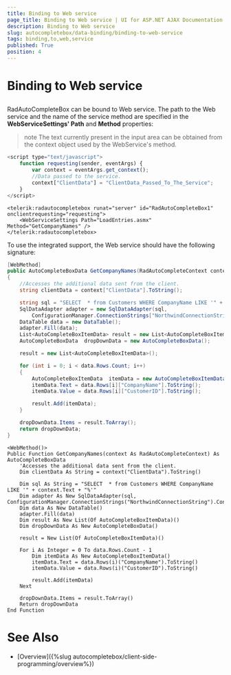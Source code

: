 ```yaml
---
title: Binding to Web service
page_title: Binding to Web service | UI for ASP.NET AJAX Documentation
description: Binding to Web service
slug: autocompletebox/data-binding/binding-to-web-service
tags: binding,to,web,service
published: True
position: 4
---
```


# Binding to Web service



## 

RadAutoCompleteBox can be bound to Web service. The path to the Web service and the name of the service method are specified in the **WebServiceSettings' Path** and **Method** properties:

>note The text currently present in the input area can be obtained from the context object used by the WebService's method.
>


````JavaScript
<script type="text/javascript">
	function requesting(sender, eventArgs) {
		var context = eventArgs.get_context();
		//Data passed to the service.
		context["ClientData"] = "ClientData_Passed_To_The_Service";
	}
</script>
````



````ASPNET
<telerik:radautocompletebox runat="server" id="RadAutoCompleteBox1" onclientrequesting="requesting">
	<WebServiceSettings Path="LoadEntries.asmx" Method="GetCompanyNames" />
</telerik:radautocompletebox>
````



To use the integrated support, the Web service should have the following signature:



````C#
[WebMethod]
public AutoCompleteBoxData GetCompanyNames(RadAutoCompleteContext context)
{
	//Accesses the additional data sent from the client.
	string clientData = context["ClientData"].ToString();

	string sql = "SELECT  * from Customers WHERE CompanyName LIKE '" + context.Text + "%'";
	SqlDataAdapter adapter = new SqlDataAdapter(sql,
		ConfigurationManager.ConnectionStrings["NorthwindConnectionString"].ConnectionString);
	DataTable data = new DataTable();
	adapter.Fill(data);
	List<AutoCompleteBoxItemData> result = new List<AutoCompleteBoxItemData>();
	AutoCompleteBoxData  dropDownData = new AutoCompleteBoxData();

	result = new List<AutoCompleteBoxItemData>();

	for (int i = 0; i < data.Rows.Count; i++)
	{
		AutoCompleteBoxItemData  itemData = new AutoCompleteBoxItemData();
		itemData.Text = data.Rows[i]["CompanyName"].ToString();
		itemData.Value = data.Rows[i]["CustomerID"].ToString();

		result.Add(itemData);
	}

	dropDownData.Items = result.ToArray();
	return dropDownData;
}
````
````VB.NET
<WebMethod()>
Public Function GetCompanyNames(context As RadAutoCompleteContext) As AutoCompleteBoxData
	'Accesses the additional data sent from the client.
	Dim clientData As String = context("ClientData").ToString()

	Dim sql As String = "SELECT  * from Customers WHERE CompanyName LIKE '" + context.Text + "%'"
	Dim adapter As New SqlDataAdapter(sql, ConfigurationManager.ConnectionStrings("NorthwindConnectionString").ConnectionString)
	Dim data As New DataTable()
	adapter.Fill(data)
	Dim result As New List(Of AutoCompleteBoxItemData)()
	Dim dropDownData As New AutoCompleteBoxData()

	result = New List(Of AutoCompleteBoxItemData)()

	For i As Integer = 0 To data.Rows.Count - 1
		Dim itemData As New AutoCompleteBoxItemData()
		itemData.Text = data.Rows(i)("CompanyName").ToString()
		itemData.Value = data.Rows(i)("CustomerID").ToString()

		result.Add(itemData)
	Next

	dropDownData.Items = result.ToArray()
	Return dropDownData
End Function
````




# See Also

 * [Overview]({%slug autocompletebox/client-side-programming/overview%})
